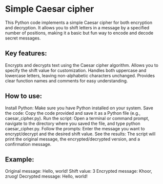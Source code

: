 # Simple Caesar cipher



This Python code implements a simple Caesar cipher for both encryption and decryption. It allows you to shift letters in a message by a specified number of positions, making it a basic but fun way to encode and decode secret messages.

## Key features:

Encrypts and decrypts text using the Caesar cipher algorithm.
Allows you to specify the shift value for customization.
Handles both uppercase and lowercase letters, leaving non-alphabetic characters unchanged.
Provides clear function names and comments for easy understanding.
## How to use:

Install Python: Make sure you have Python installed on your system.
Save the code: Copy the code provided and save it as a Python file (e.g., caesar_cipher.py).
Run the script: Open a terminal or command prompt, navigate to the directory where you saved the file, and type python caesar_cipher.py.
Follow the prompts: Enter the message you want to encrypt/decrypt and the desired shift value.
See the results: The script will print the original message, the encrypted/decrypted version, and a confirmation message.

## Example:

Original message: Hello, world!
Shift value: 3
Encrypted message: Khoor, zruog!
Decrypted message: Hello, world!